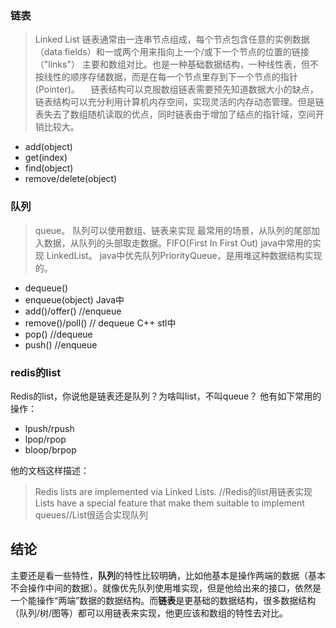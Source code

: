 ### 链表
>  Linked List
>  链表通常由一连串节点组成，每个节点包含任意的实例数据（data fields）和一或两个用来指向上一个/或下一个节点的位置的链接（"links"）
> 主要和数组对比。也是一种基础数据结构，一种线性表，但不按线性的顺序存储数据，而是在每一个节点里存到下一个节点的指针(Pointer)。
> 　链表结构可以克服数组链表需要预先知道数据大小的缺点，链表结构可以充分利用计算机内存空间，实现灵活的内存动态管理。但是链表失去了数组随机读取的优点，同时链表由于增加了结点的指针域，空间开销比较大。

*  add(object)
*  get(index)
*  find(object)
*  remove/delete(object)
### 队列
> queue。 
> 队列可以使用数组、链表来实现
>  最常用的场景，从队列的尾部加入数据，从队列的头部取走数据。FIFO(First In First Out)
> java中常用的实现 LinkedList。 java中优先队列PriorityQueue，是用堆这种数据结构实现的。

* dequeue()
* enqueue(object)
Java中
* add()/offer()    //enqueue
* remove()/poll()   // dequeue
C++ stl中
* pop() //dequeue
* push() //enqueue
### redis的list
Redis的list，你说他是链表还是队列？为啥叫list，不叫queue？
他有如下常用的操作：
* lpush/rpush
* lpop/rpop
* bloop/brpop

他的文档这样描述：
> Redis lists are implemented via Linked Lists. //Redis的list用链表实现
> Lists have a special feature that make them suitable to implement queues//List很适合实现队列

## 结论
主要还是看一些特性，**队列**的特性比较明确，比如他基本是操作两端的数据（基本不会操作中间的数据）。就像优先队列使用堆实现，但是他给出来的接口，依然是一个能操作“两端”数据的数据结构。而**链表**是更基础的数据结构，很多数据结构（队列/树/图等）都可以用链表来实现，他更应该和数组的特性去对比。 
